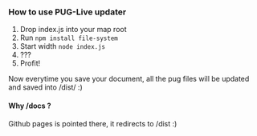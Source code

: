 ### How to use PUG-Live updater

1. Drop index.js into your map root
2. Run ```npm install file-system```
3. Start width ```node index.js```
4. ???
5. Profit!

Now everytime you save your document, all the pug files will be updated and saved into /dist/ :)


#### Why /docs ?

Github pages is pointed there, it redirects to /dist :)